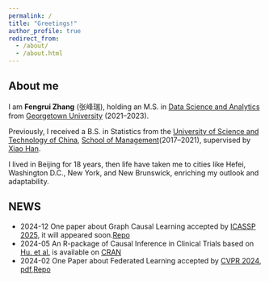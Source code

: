 ```yaml
---
permalink: /
title: "Greetings!"
author_profile: true
redirect_from: 
  - /about/
  - /about.html
---
```


## About me
I am **Fengrui Zhang** (张峰瑞), holding an M.S. in [Data Science and Analytics](https://analytics.georgetown.edu/) from [Georgetown University](https://georgetown.edu/) (2021–2023).

Previously, I received a B.S. in Statistics from the [University of Science and Technology of China](https://en.ustc.edu.cn/), [School of Management](https://en.business.ustc.edu.cn/main.htm)(2017–2021), supervised by [Xiao Han](https://bs.ustc.edu.cn/english/profile-652.html).

I lived in Beijing for 18 years, then life have taken me to cities like Hefei, Washington D.C., New York, and New Brunswick, enriching my outlook and adaptability.


## NEWS

- 2024-12 One paper about Graph Causal Learning accepted by [ICASSP 2025](https://2025.ieeeicassp.org/), it will appeared soon.[Repo](https://github.com/fengrui-z/ECAL)
- 2024-05 An R-package of Causal Inference in Clinical Trials based on [Hu. et al.](https://onlinelibrary.wiley.com/doi/10.1002/sim.9548) is available on [CRAN](https://cran.r-project.org/web/packages/riAFTBART/)
- 2024-02 One Paper about Federated Learning accepted by [CVPR 2024](https://cvpr.thecvf.com/Conferences/2024), [pdf](https://ieeexplore.ieee.org/document/10656892/citations?tabFilter=papers#citations),[Repo](https://github.com/fengrui-z/FedBary)
